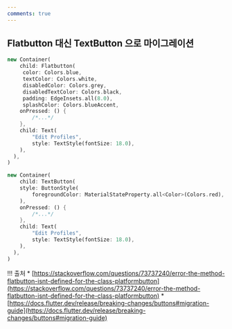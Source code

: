 ```yaml
---
comments: true
---
```



## Flatbutton 대신 TextButton 으로 마이그레이션

```dart
new Container(
    child: Flatbutton(    
     color: Colors.blue,
     textColor: Colors.white,
     disabledColor: Colors.grey,
     disabledTextColor: Colors.black,
     padding: EdgeInsets.all(8.0),
     splashColor: Colors.blueAccent,
    onPressed: () {
        /*...*/
    },
    child: Text(
        "Edit Profiles",
        style: TextStyle(fontSize: 18.0),
    ),
  ),
)

new Container(
    child: TextButton(
    style: ButtonStyle(
        foregroundColor: MaterialStateProperty.all<Color>(Colors.red),
    ),
    onPressed: () {
        /*...*/
    },
    child: Text(
        "Edit Profiles",
        style: TextStyle(fontSize: 18.0),
    ),
  ),
)
```

!!! 출처
    * [https://stackoverflow.com/questions/73737240/error-the-method-flatbutton-isnt-defined-for-the-class-platformbutton](https://stackoverflow.com/questions/73737240/error-the-method-flatbutton-isnt-defined-for-the-class-platformbutton)
    * [https://docs.flutter.dev/release/breaking-changes/buttons#migration-guide](https://docs.flutter.dev/release/breaking-changes/buttons#migration-guide)